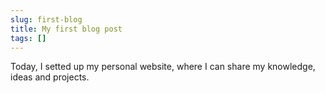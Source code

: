 ```yaml
---
slug: first-blog
title: My first blog post
tags: []
---
```


Today, I setted up my personal website, where I can share my knowledge, ideas and projects.

